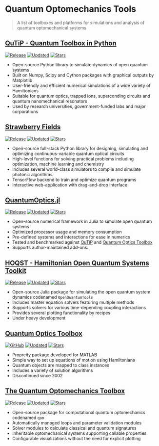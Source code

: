 # Quantum Optomechanics Tools

> A list of toolboxes and platforms for simulations and analysis of quantum optomechanical systems

## [QuTiP - Quantum Toolbox in Python](https://qutip.org/)

[![Release](https://img.shields.io/github/v/release/qutip/qutip?logo=python&color=3776AB&style=flat-square)](https://github.com/qutip/qutip)
[![Updated](https://img.shields.io/github/last-commit/qutip/qutip?label=updated&color=white&style=flat-square)](https://github.com/qutip/qutip)
[![Stars](https://img.shields.io/github/stars/qutip/qutip?color=white&style=flat-square)](https://github.com/qutip/qutip)

* Open-source Python library to simulate dynamics of open quantum systems
* Built on Numpy, Scipy and Cython packages with graphical outputs by Matplotlib
* User-friendly and efficient numerical simulations of a wide variety of Hamiltonians
* Suitable for quantum optics, trapped ions, superconding circuits and quantum nanomechanical resonators
* Used by research universities, government-funded labs and major corporations

## [Strawberry Fields](https://strawberryfields.ai/)

[![Release](https://img.shields.io/github/v/release/XanaduAI/strawberryfields?logo=python&color=3776AB&style=flat-square)](https://github.com/XanaduAI/strawberryfields)
[![Updated](https://img.shields.io/github/last-commit/XanaduAI/strawberryfields?label=updated&color=white&style=flat-square)](https://github.com/XanaduAI/strawberryfields)
[![Stars](https://img.shields.io/github/stars/XanaduAI/strawberryfields?color=white&style=flat-square)](https://github.com/XanaduAI/strawberryfields)

* Open-source full-stack Python library for designing, simulating and optimizing continuous-variable quantum optical circuits
* High-level functions for solving practical problems including optimization, machine learning and chemistry
* Includes several world-class simulators to compile and simulate photonic algorithms
* TensorFlow backend to train and optimize quantum programs
* Interactive web-application with drag-and-drop interface

## [QuantumOptics.jl](https://qojulia.org/)

[![Release](https://img.shields.io/github/v/release/qojulia/QuantumOptics.jl?logo=julia&color=9558B2&style=flat-square)](https://github.com/qojulia/QuantumOptics.jl)
[![Updated](https://img.shields.io/github/last-commit/qojulia/QuantumOptics.jl?label=updated&color=white&style=flat-square)](https://github.com/qojulia/QuantumOptics.jl)
[![Stars](https://img.shields.io/github/stars/qojulia/QuantumOptics.jl?color=white&style=flat-square)](https://github.com/qojulia/QuantumOptics.jl)

* Open-source numerical framework in Julia to simulate open quantum systems
* Optimized processor usage and memory consumption
* Pre-defined systems and interactions for ease in numerics
* Tested and benchmarked against [QuTiP](#qutip---quantum-toolbox-in-python) and [Quantum Optics Toolbox](#quantum-optics-toolbox)
* Supports author-maintained add-ons.

## [HOQST - Hamiltonian Open Quantum Systems Toolkit](https://uscqserver.github.io/OpenQuantumTools.jl/dev/)

[![Release](https://img.shields.io/github/v/release/USCqserver/OpenQuantumTools.jl?logo=julia&color=9558B2&style=flat-square)](https://github.com/USCqserver/OpenQuantumTools.jl)
[![Updated](https://img.shields.io/github/last-commit/USCqserver/OpenQuantumTools.jl?label=updated&color=white&style=flat-square)](https://github.com/USCqserver/OpenQuantumTools.jl)
[![Stars](https://img.shields.io/github/stars/USCqserver/OpenQuantumTools.jl?color=white&style=flat-square)](https://github.com/USCqserver/OpenQuantumTools.jl)

* Open-source Julia package for simulating the open quantum system dynamics codenamed `OpenQuantumTools`
* Includes master equation solvers featuring multiple methods
* Supports solvers for various time-depending coupling interactions
* Provides several plotting functionality by recipes
* Under heavy development

## [Quantum Optics Toolbox](https://qo.phy.auckland.ac.nz/toolbox/)

[![GitHub](https://img.shields.io/badge/release-v0.15-red?style=flat-square)](https://github.com/jevonlongdell/qotoolbox)
[![Updated](https://img.shields.io/github/last-commit/jevonlongdell/qotoolbox?label=updated&color=white&style=flat-square)](https://github.com/jevonlongdell/qotoolbox)
[![Stars](https://img.shields.io/github/stars/jevonlongdell/qotoolbox?color=white&style=flat-square)](https://github.com/jevonlongdell/qotoolbox)

* Propreity package developed for MATLAB
* Simple way to set up equations of motion using Hamiltonians
* Quantum objects are mapped to class instances
* Includes a variety of solution algorithms
* Discontinued since 2002

## [The Quantum Optomechanics Toolbox](https://github.com/sampreet/qom/)

[![Release](https://img.shields.io/github/v/release/sampreet/qom?logo=python&color=3776AB&style=flat-square)](https://github.com/sampreet/qom/)
[![Updated](https://img.shields.io/github/last-commit/sampreet/qom?label=updated&color=white&style=flat-square)](https://github.com/sampreet/qom/)
[![Stars](https://img.shields.io/github/stars/sampreet/qom?color=white&style=flat-square)](https://github.com/sampreet/qom/)

* Open-source package for computational quantum optomechanics codenamed `qom`
* Automatically managed loops and parameter validation modules
* Solver modules to calculate classical and quantum signatures
* Inheritable optomechanical systems supporting callable properties
* Configurable visualizations without the need for explicit plotting